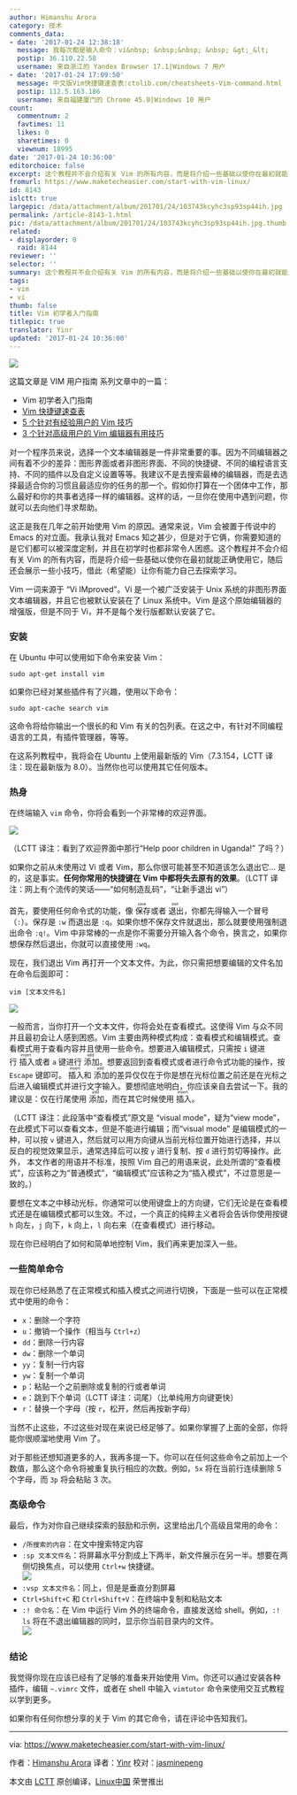 ```yaml
---
author: Himanshu Arora
category: 技术
comments_data:
- date: '2017-01-24 12:38:18'
  message: 我每次都是输入命令：vi&nbsp; &nbsp;&nbsp; &nbsp; &gt;_&lt;
  postip: 36.110.22.58
  username: 来自浙江的 Yandex Browser 17.1|Windows 7 用户
- date: '2017-01-24 17:09:50'
  message: 中文版Vim快捷键速查表:ctolib.com/cheatsheets-Vim-command.html
  postip: 112.5.163.186
  username: 来自福建厦门的 Chrome 45.0|Windows 10 用户
count:
  commentnum: 2
  favtimes: 11
  likes: 0
  sharetimes: 0
  viewnum: 18995
date: '2017-01-24 10:36:00'
editorchoice: false
excerpt: 这个教程并不会介绍有关 Vim 的所有内容，而是将介绍一些基础以使你在最初就能正确使用它，随后还会展示一些小技巧，借此（希望能）让你有能力自己去探索学习。
fromurl: https://www.maketecheasier.com/start-with-vim-linux/
id: 8143
islctt: true
largepic: /data/attachment/album/201701/24/103743kcyhc3sp93sp44ih.jpg
permalink: /article-8143-1.html
pic: /data/attachment/album/201701/24/103743kcyhc3sp93sp44ih.jpg.thumb.jpg
related:
- displayorder: 0
  raid: 8144
reviewer: ''
selector: ''
summary: 这个教程并不会介绍有关 Vim 的所有内容，而是将介绍一些基础以使你在最初就能正确使用它，随后还会展示一些小技巧，借此（希望能）让你有能力自己去探索学习。
tags:
- vim
- vi
thumb: false
title: Vim 初学者入门指南
titlepic: true
translator: Yinr
updated: '2017-01-24 10:36:00'
---
```


![](/data/attachment/album/201701/24/103743kcyhc3sp93sp44ih.jpg)


这篇文章是 VIM 用户指南 系列文章中的一篇：


* Vim 初学者入门指南
* [Vim 快捷键速查表](/article-8144-1.html)
* [5 个针对有经验用户的 Vim 技巧](/article-8148-1.html)
* [3 个针对高级用户的 Vim 编辑器有用技巧](/article-8149-1.html)


对一个程序员来说，选择一个文本编辑器是一件非常重要的事。因为不同编辑器之间有着不少的差异：图形界面或者非图形界面、不同的快捷键、不同的编程语言支持、不同的插件以及自定义设置等等。我建议不是去搜索最棒的编辑器，而是去选择最适合你的习惯且最适应你的任务的那一个。假如你打算在一个团体中工作，那么最好和你的共事者选择一样的编辑器。这样的话，一旦你在使用中遇到问题，你就可以去向他们寻求帮助。


这正是我在几年之前开始使用 Vim 的原因。通常来说，Vim 会被置于传说中的 Emacs 的对立面。我承认我对 Emacs 知之甚少，但是对于它俩，你需要知道的是它们都可以被深度定制，并且在初学时也都非常令人困惑。这个教程并不会介绍有关 Vim 的所有内容，而是将介绍一些基础以使你在最初就能正确使用它，随后还会展示一些小技巧，借此（希望能）让你有能力自己去探索学习。


Vim 一词来源于 “Vi IMproved”。Vi 是一个被广泛安装于 Unix 系统的非图形界面文本编辑器，并且它也被默认安装在了 Linux 系统中。Vim 是这个原始编辑器的增强版，但是不同于 Vi，并不是每个发行版都默认安装了它。


### 安装


在 Ubuntu 中可以使用如下命令来安装 Vim：



```
sudo apt-get install vim

```

如果你已经对某些插件有了兴趣，使用以下命令：



```
sudo apt-cache search vim

```

这命令将给你输出一个很长的和 Vim 有关的包列表。在这之中，有针对不同编程语言的工具，有插件管理器，等等。


在这系列教程中，我将会在 Ubuntu 上使用最新版的 Vim（7.3.154，LCTT 译注：现在最新版为 8.0）。当然你也可以使用其它任何版本。


### 热身


在终端输入 `vim` 命令，你将会看到一个非常棒的欢迎界面。


![](/data/attachment/album/201701/24/103801qdkn636ann35dd3z.jpg)


（LCTT 译注：看到了欢迎界面中那行“Help poor children in Uganda!” 了吗？）


如果你之前从未使用过 Vi 或者 Vim，那么你很可能甚至不知道该怎么退出它... 是的，这是事实。**任何你常用的快捷键在 Vim 中都将失去原有的效果**。（LCTT 译注：网上有个流传的笑话——“如何制造乱码”，“让新手退出 vi”）


首先，要使用任何命令式的功能，像<ruby> 保存 <rp>  （ </rp> <rt>  save </rt> <rp>  ） </rp></ruby>或者<ruby> 退出 <rp>  （ </rp> <rt>  exit </rt> <rp>  ） </rp></ruby>，你都先得输入一个冒号（`:`）。保存是 `:w` 而退出是 `:q`。如果你想不保存文件就退出，那么就要使用强制退出命令 `:q!`。Vim 中非常棒的一点是你不需要分开输入各个命令，换言之，如果你想保存然后退出，你就可以直接使用 `:wq`。


现在，我们退出 Vim 再打开一个文本文件。为此，你只需把想要编辑的文件名加在命令后面即可：



```
vim [文本文件名]

```

![](/data/attachment/album/201701/24/103820a7jk3y39mwzxmedd.jpg)


一般而言，当你打开一个文本文件，你将会处在查看模式。这使得 Vim 与众不同并且最初会让人感到困惑。Vim 主要由两种模式构成：查看模式和编辑模式。查看模式用于查看内容并且使用一些命令。想要进入编辑模式，只需按 `i` 键进行<ruby> 插入 <rp>  （ </rp> <rt>  insert </rt> <rp>  ） </rp></ruby>或者 `a` 键进行<ruby> 添加 <rp>  （ </rp> <rt>  add </rt> <rp>  ） </rp></ruby>。想要返回到查看模式或者进行命令式功能的操作，按 `Escape` 键即可。<ruby> 插入 <rp>  （ </rp> <rt>  insert </rt> <rp>  ） </rp></ruby>和<ruby> 添加 <rp>  （ </rp> <rt>  add </rt> <rp>  ） </rp></ruby>的差异仅仅在于你是想在光标位置之前还是在光标之后进入编辑模式并进行文字输入。要想彻底地明白，你应该亲自去尝试一下。我的建议是：仅在行尾使用<ruby> 添加 <rp>  （ </rp> <rt>  add </rt> <rp>  ） </rp></ruby>，而在其它时候使用<ruby> 插入 <rp>  （ </rp> <rt>  insert </rt> <rp>  ） </rp></ruby>。


（LCTT 译注：此段落中“查看模式”原文是 “visual mode”，疑为“view mode”，在此模式下可以查看文本，但是不能进行编辑；而“visual mode” 是编辑模式的一种，可以按 `v` 键进入，然后就可以用方向键从当前光标位置开始进行选择，并以反白的视觉效果显示，通常选择后可以按 `y` 进行复制、按 `d` 进行剪切等操作。此外， 本文作者的用语并不标准，按照 Vim 自己的用语来说，此处所谓的“查看模式”，应该称之为“普通模式”，“编辑模式”应该称之为“插入模式”，不过意思是一致的。）


要想在文本之中移动光标，你通常可以使用键盘上的方向键，它们无论是在查看模式还是在编辑模式都可以生效。不过，一个真正的纯粹主义者将会告诉你使用按键 `h` 向左，`j` 向下，`k` 向上，`l` 向右来（在查看模式）进行移动。


现在你已经明白了如何和简单地控制 Vim，我们再来更加深入一些。


### 一些简单命令


现在你已经熟悉了在正常模式和插入模式之间进行切换，下面是一些可以在正常模式中使用的命令：


* `x`：删除一个字符
* `u`：撤销一个操作（相当与 `Ctrl+z`）
* `dd`：删除一行内容
* `dw`：删除一个单词
* `yy`：复制一行内容
* `yw`：复制一个单词
* `p`：粘贴一个之前删除或复制的行或者单词
* `e`：跳到下个单词（LCTT 译注：词尾）（比单纯用方向键更快）
* `r`：替换一个字母（按 `r`，松开，然后再按新字母）


当然不止这些，不过这些对现在来说已经足够了。如果你掌握了上面的全部，你将能你很顺溜地使用 Vim 了。


对于那些还想知道更多的人，我再多提一下。你可以在任何这些命令之前加上一个数值，那么这个命令将被重复执行相应的次数。例如，`5x` 将在当前行连续删除 5 个字母，而 `3p` 将会粘贴 3 次。


### 高级命令


最后，作为对你自己继续探索的鼓励和示例，这里给出几个高级且常用的命令：


* `/所搜索的内容`：在文中搜索特定内容
* `:sp 文本文件名`：将屏幕水平分割成上下两半，新文件展示在另一半。想要在两侧切换焦点，可以使用 `Ctrl+w` 快捷键。  
![](/data/attachment/album/201701/24/103838wv1g11zqnk04z7ar.jpg)
* `:vsp 文本文件名`：同上，但是是垂直分割屏幕
* `Ctrl+Shift+C` 和 `Ctrl+Shift+V`：在终端中复制和粘贴文本
* `:! 命令名`：在 Vim 中运行 Vim 外的终端命令，直接发送给 shell。例如，`:! ls` 将在不退出编辑器的同时，显示你当前目录内的文件。   
![](/data/attachment/album/201701/24/103856y9jh935xpp33zhhw.jpg)


### 结论


我觉得你现在应该已经有了足够的准备来开始使用 Vim。你还可以通过安装各种插件，编辑 `~.vimrc` 文件，或者在 shell 中输入 `vimtutor` 命令来使用交互式教程以学到更多。


如果你有任何你想分享的关于 Vim 的其它命令，请在评论中告知我们。




---


via: <https://www.maketecheasier.com/start-with-vim-linux/>


作者：[Himanshu Arora](https://www.maketecheasier.com/author/himanshu/) 译者：[Yinr](https://github.com/Yinr) 校对：[jasminepeng](https://github.com/jasminepeng)


本文由 [LCTT](https://github.com/LCTT/TranslateProject) 原创编译，[Linux中国](https://linux.cn/) 荣誉推出